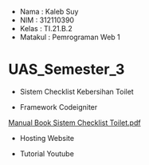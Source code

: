 - Nama    : Kaleb Suy
- NIM     : 312110390
- Kelas   : TI.21.B.2
- Matakul : Pemrograman Web 1

# UAS_Semester_3

- Sistem Checklist Kebersihan Toilet

- Framework Codeigniter

[Manual Book Sistem Checklist Toilet.pdf](https://github.com/kalebsu/UAS_Semester_3/files/10369968/Manual.Book.Sistem.Checklist.Toilet.pdf)

- Hosting Website


- Tutorial Youtube

